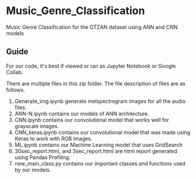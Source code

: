 # Music_Genre_Classification

Music Genre Classification for the GTZAN dataset using ANN and CNN models

## Guide

For our code, it's best if viewed or ran as Jupyter Notebook or Google Collab.

There are multiple files in this zip folder. The file description of files are as follows.

1. Generate_img.ipynb generate melspectrogram images for all the audio files.
2. ANN-N.ipynb contains our models of ANN architecture.
3. CNN.ipynb contains our convolutional model that works well for grayscale images.
4. CNN_keras.ipynb contains our convolutional model that was made using Keras to work with RGB images.
5. ML.ipynb contains our Machine Learning model that uses GridSearch
6. 30sec_report.html, and 3sec_report.html are html report generated using Pandas Profiling.
7. new_main_class.py contains our important classes and functions used by our models.
